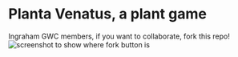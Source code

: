 # Planta Venatus, a plant game
Ingraham GWC members, if you want to collaborate, fork this repo!
![screenshot to show where fork button is][fork-screenshot]

[fork-screenshot]: https://github.com/jrhartog/planta-venatus/assets/fork.png]
